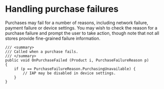 Handling purchase failures
====================

Purchases may fail for a number of reasons, including network failure, payment failure or device settings. You may wish to check the reason for a purchase failure and prompt the user to take action, though note that not all stores provide fine-grained failure information.

````
/// <summary>
/// Called when a purchase fails.
/// </summary>
public void OnPurchaseFailed (Product i, PurchaseFailureReason p)
{
    if (p == PurchaseFailureReason.PurchasingUnavailable) {
        // IAP may be disabled in device settings.
    }
}
````

